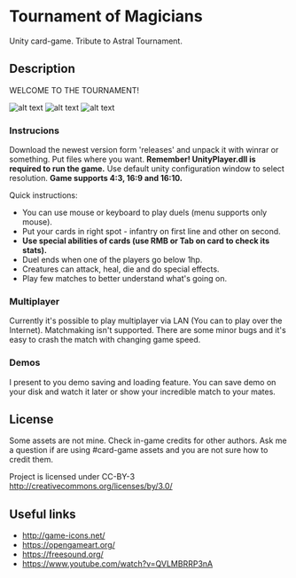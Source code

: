 # Tournament of Magicians

Unity card-game. Tribute to Astral Tournament.

## Description

WELCOME TO THE TOURNAMENT!

![alt text](https://github.com/exewin/card-game/blob/master/prev1.png)
![alt text](https://github.com/exewin/card-game/blob/master/prev2.png)
![alt text](https://github.com/exewin/card-game/blob/master/prev3.png)


### Instrucions


  Download the newest version form 'releases' and unpack it with winrar or something. Put files where you want. 
**Remember! UnityPlayer.dll is required to run the game.**
Use default unity configuration window to select resolution.
**Game supports 4:3, 16:9 and 16:10.**

Quick instructions:
* You can use mouse or keyboard to play duels (menu supports only mouse).
* Put your cards in right spot - infantry on first line and other on second.
* **Use special abilities of cards (use RMB or Tab on card to check its stats).**
* Duel ends when one of the players go below 1hp.
* Creatures can attack, heal, die and do special effects.
* Play few matches to better understand what's going on.


### Multiplayer

  Currently it's possible to play multiplayer via LAN (You can to play over the Internet). Matchmaking isn't supported. There are some minor bugs and it's easy to crash the match with changing game speed. 

### Demos

  I present to you demo saving and loading feature. You can save demo on your disk and watch it later or show your incredible match to your mates.

## License

  Some assets are not mine. Check in-game credits for other authors.
Ask me a question if are using #card-game assets and you are not sure how to credit them.

Project is licensed under CC-BY-3 http://creativecommons.org/licenses/by/3.0/


## Useful links

* http://game-icons.net/
* https://opengameart.org/
* https://freesound.org/
* https://www.youtube.com/watch?v=QVLMBRRP3nA
